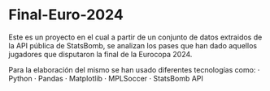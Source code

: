 # Final-Euro-2024

Este es un proyecto en el cual a partir de un conjunto de datos extraidos de la API pública de StatsBomb, se analizan los pases que han dado aquellos jugadores que disputaron la final de la Eurocopa 2024.

Para la elaboración del mismo se han usado diferentes tecnologías como:
· Python
· Pandas
· Matplotlib
· MPLSoccer
· StatsBomb API

